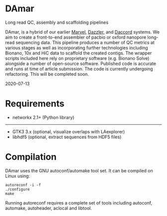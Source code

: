 # DAmar
Long read QC, assembly and scaffolding pipelines

DAmar, is a hybrid of our earlier [Marvel](https://github.com/schloi/MARVEL), [Dazzler](https://github.com/thegenemyers), and [Daccord](https://gitlab.com/german.tischler/daccord) systems. We aim to create a front-to-end assembler of pacbio or oxford nanopore long-read sequencing data. This pipeline produces a number of QC metrics at various stages as well as incorporating further technologies including Bionano, 10x and HiC data to scaffold the created contigs. The wrapper scripts included here rely on proprietary software (e.g. Bionano Solve) alongside a number of open-source software.
Published code is accurate and runs at time of article submission. The code is currently undergoing refactoring. This will be completed soon.

2020-07-13

# Requirements 
* networkx 2.1+ (Python library)
---
* GTK3 3.x (optional, visualize overlaps with LAexplorer)
* libhdf5 (optional, extract sequences from HDF5 files)


# Compilation
DAmar uses the GNU autoconf/automake tool set. It can be compiled on Linux using:

```
autoreconf -i -f
./configure
make
```

Running autoreconf requires a complete set of tools including autoconf, automake, autoheader, aclocal and libtool.
